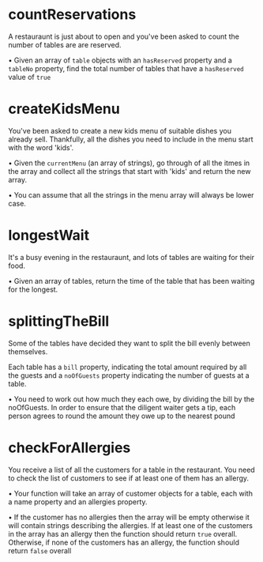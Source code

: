 # countReservations

A restauraunt is just about to open and you've been asked to count the number of tables are are reserved.

• Given an array of `table` objects with an `hasReserved` property and a `tableNo` property, find the total number of tables that have a `hasReserved` value of `true`

# createKidsMenu

You've been asked to create a new kids menu of suitable dishes you already sell. Thankfully, all the dishes you need to include in the menu start with the word 'kids'.

• Given the `currentMenu` (an array of strings), go through of all the itmes in the array and collect all the strings that start with 'kids' and return the new array.

• You can assume that all the strings in the menu array will always be lower case.

# longestWait

It's a busy evening in the restauraunt, and lots of tables are waiting for their food.

• Given an array of tables, return the time of the table that has been waiting for the longest.

# splittingTheBill

Some of the tables have decided they want to split the bill evenly between themselves.

Each table has a `bill` property, indicating the total amount required by all the guests and a `noOfGuests` property indicating the number of guests at a table.

• You need to work out how much they each owe, by dividing the bill by the noOfGuests. In order to ensure that the diligent waiter gets a tip, each person agrees to round the amount they owe up to the nearest pound

# checkForAllergies

You receive a list of all the customers for a table in the restaurant. You need to check the list of customers to see if at least one of them has an allergy.

• Your function will take an array of customer objects for a table, each with a name property and an allergies property.

• If the customer has no allergies then the array will be empty otherwise it will contain strings describing the allergies. If at least one of the customers in the array has an allergy then the function should return `true` overall. Otherwise, if none of the customers has an allergy, the function should return `false` overall
